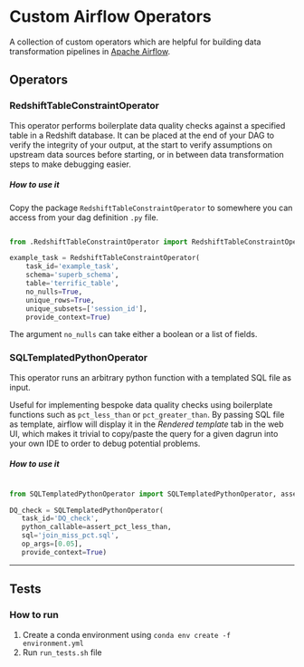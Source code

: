 # Custom Airflow Operators

A collection of custom operators which are helpful for
building data transformation pipelines in [Apache Airflow](https://airflow.apache.org/).

## Operators

### RedshiftTableConstraintOperator

This operator performs boilerplate data quality checks against a specified table in a Redshift database.
It can be placed at the end of your DAG to verify the integrity of your output,
at the start to verify assumptions on upstream data sources before starting,
or in between data transformation steps to make debugging easier.


##### How to use it

Copy the package `RedshiftTableConstraintOperator` to somewhere you can access
from your dag definition `.py` file.

```python

from .RedshiftTableConstraintOperator import RedshiftTableConstraintOperator

example_task = RedshiftTableConstraintOperator(
    task_id='example_task',
    schema='superb_schema',
    table='terrific_table',
    no_nulls=True,
    unique_rows=True,
    unique_subsets=['session_id'],
    provide_context=True)
```

The argument `no_nulls` can take either a boolean or a list of fields.


### SQLTemplatedPythonOperator

This operator runs an arbitrary python function with a templated SQL file as input.

Useful for implementing bespoke data quality checks using boilerplate functions
 such as `pct_less_than` or `pct_greater_than`. By passing SQL file as template,
 airflow will display it in the _Rendered template_ tab in the web UI,
 which makes it trivial to copy/paste the query for a given dagrun into
 your own IDE to order to debug potential problems.

##### How to use it

 ```python

from SQLTemplatedPythonOperator import SQLTemplatedPythonOperator, assert_pct_less_than

DQ_check = SQLTemplatedPythonOperator(
    task_id='DQ_check',
    python_callable=assert_pct_less_than,
    sql='join_miss_pct.sql',
    op_args=[0.05],
    provide_context=True)
 ```

---
## Tests

### How to run

1. Create a conda environment using `conda env create -f environment.yml`
2. Run `run_tests.sh` file